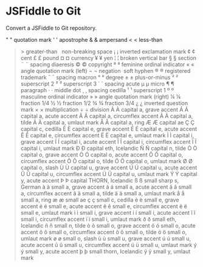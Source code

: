 # JSFiddle to Git
Convert a JSFiddle to Git repository.

"   &quot;  quotation mark
'   &apos;  apostrophe
&   &amp;   ampersand
<   &lt;    less-than
>   &gt;    greater-than
    &nbsp;  non-breaking space
¡   &iexcl; inverted exclamation mark
¢   &cent;  cent
£   &pound; pound
¤   &curren;    currency
¥   &yen;   yen
¦   &brvbar;    broken vertical bar
§   &sect;  section
¨   &uml;   spacing diaeresis
©   &copy;  copyright
ª   &ordf;  feminine ordinal indicator
«   &laquo; angle quotation mark (left)
¬   &not;   negation
&shy;   soft hyphen
®   &reg;   registered trademark
¯   &macr;  spacing macron
°   &deg;   degree
±   &plusmn;    plus-or-minus
²   &sup2;  superscript 2
³   &sup3;  superscript 3
´   &acute; spacing acute
µ   &micro; micro
¶   &para;  paragraph
·   &middot;    middle dot
¸   &cedil; spacing cedilla
¹   &sup1;  superscript 1
º   &ordm;  masculine ordinal indicator
»   &raquo; angle quotation mark (right)
¼   &frac14;    fraction 1/4
½   &frac12;    fraction 1/2
¾   &frac34;    fraction 3/4
¿   &iquest;    inverted question mark
×   &times; multiplication
÷   &divide;    division
À   &Agrave;    capital a, grave accent
Á   &Aacute;    capital a, acute accent
Â   &Acirc; capital a, circumflex accent
Ã   &Atilde;    capital a, tilde
Ä   &Auml;  capital a, umlaut mark
Å   &Aring; capital a, ring
Æ   &AElig; capital ae
Ç   &Ccedil;    capital c, cedilla
È   &Egrave;    capital e, grave accent
É   &Eacute;    capital e, acute accent
Ê   &Ecirc; capital e, circumflex accent
Ë   &Euml;  capital e, umlaut mark
Ì   &Igrave;    capital i, grave accent
Í   &Iacute;    capital i, acute accent
Î   &Icirc; capital i, circumflex accent
Ï   &Iuml;  capital i, umlaut mark
Ð   &ETH;   capital eth, Icelandic
Ñ   &Ntilde;    capital n, tilde
Ò   &Ograve;    capital o, grave accent
Ó   &Oacute;    capital o, acute accent
Ô   &Ocirc; capital o, circumflex accent
Õ   &Otilde;    capital o, tilde
Ö   &Ouml;  capital o, umlaut mark
Ø   &Oslash;    capital o, slash
Ù   &Ugrave;    capital u, grave accent
Ú   &Uacute;    capital u, acute accent
Û   &Ucirc; capital u, circumflex accent
Ü   &Uuml;  capital u, umlaut mark
Ý   &Yacute;    capital y, acute accent
Þ   &THORN; capital THORN, Icelandic
ß   &szlig; small sharp s, German
à   &agrave;    small a, grave accent
á   &aacute;    small a, acute accent
â   &acirc; small a, circumflex accent
ã   &atilde;    small a, tilde
ä   &auml;  small a, umlaut mark
å   &aring; small a, ring
æ   &aelig; small ae
ç   &ccedil;    small c, cedilla
è   &egrave;    small e, grave accent
é   &eacute;    small e, acute accent
ê   &ecirc; small e, circumflex accent
ë   &euml;  small e, umlaut mark
ì   &igrave;    small i, grave accent
í   &iacute;    small i, acute accent
î   &icirc; small i, circumflex accent
ï   &iuml;  small i, umlaut mark
ð   &eth;   small eth, Icelandic
ñ   &ntilde;    small n, tilde
ò   &ograve;    small o, grave accent
ó   &oacute;    small o, acute accent
ô   &ocirc; small o, circumflex accent
õ   &otilde;    small o, tilde
ö   &ouml;  small o, umlaut mark
ø   &oslash;    small o, slash
ù   &ugrave;    small u, grave accent
ú   &uacute;    small u, acute accent
û   &ucirc; small u, circumflex accent
ü   &uuml;  small u, umlaut mark
ý   &yacute;    small y, acute accent
þ   &thorn; small thorn, Icelandic
ÿ   &yuml;  small y, umlaut mark
